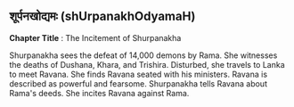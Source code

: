 ## शूर्पनखोद्यमः (shUrpanakhOdyamaH)
**Chapter Title** : The Incitement of Shurpanakha

Shurpanakha sees the defeat of 14,000 demons by Rama. She witnesses the deaths of Dushana, Khara, and Trishira. Disturbed, she travels to Lanka to meet Ravana. She finds Ravana seated with his ministers. Ravana is described as powerful and fearsome. Shurpanakha tells Ravana about Rama's deeds. She incites Ravana against Rama.